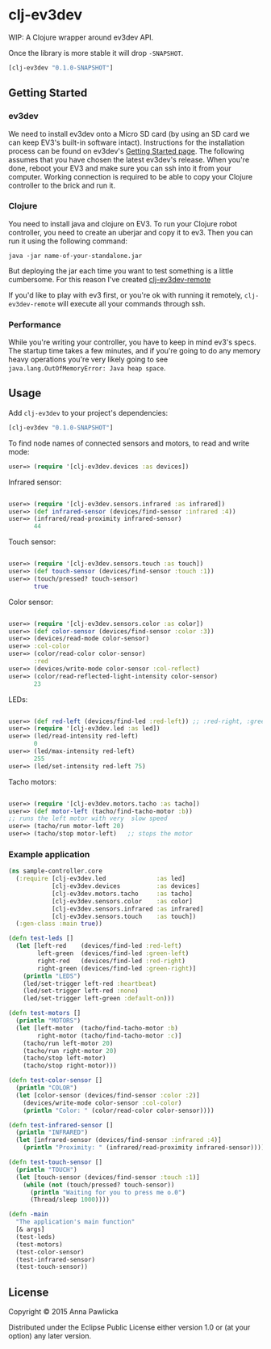 # clj-ev3dev

WIP: A Clojure wrapper around ev3dev API.

Once the library is more stable it will drop `-SNAPSHOT`.

```clojure
[clj-ev3dev "0.1.0-SNAPSHOT"]
```

## Getting Started

### ev3dev

We need to install ev3dev onto a Micro SD card (by using an SD card we
can keep EV3's built-in software intact). Instructions for the
installation process can be found on ev3dev's
[Getting Started page](http://www.ev3dev.org/docs/getting-started/). The
following assumes that you have chosen the latest ev3dev's
release. When you're done, reboot your EV3 and make sure you can ssh
into it from your computer. Working connection is required to be able
to copy your Clojure controller to the brick and run it.


### Clojure

You need to install java and clojure on EV3.
To run your Clojure robot controller, you need to create an uberjar
and copy it to ev3. Then you can run it using the following command:

```
java -jar name-of-your-standalone.jar
```

But deploying the jar each time you want to test something is a little
cumbersome. For this reason I've created
[clj-ev3dev-remote](https://github.com/annapawlicka/clj-ev3dev-remote)

If you'd like to play with ev3 first, or you're ok with running it
remotely, `clj-ev3dev-remote` will execute all your commands through
ssh.

### Performance
While you're writing your controller, you have to keep in mind
ev3's specs. The startup time takes a few minutes, and if you're
going to do any memory heavy operations you're very
likely going to see `java.lang.OutOfMemoryError: Java heap space`.

## Usage

Add `clj-ev3dev` to your project's dependencies:

```clojure
[clj-ev3dev "0.1.0-SNAPSHOT"]
```

To find node names of connected sensors and motors,
to read and write mode:

```clojure
user=> (require '[clj-ev3dev.devices :as devices])
```

Infrared sensor:

```clojure

user=> (require '[clj-ev3dev.sensors.infrared :as infrared])
user=> (def infrared-sensor (devices/find-sensor :infrared :4))
user=> (infrared/read-proximity infrared-sensor)
       44

```

Touch sensor:

```clojure

user=> (require '[clj-ev3dev.sensors.touch :as touch])
user=> (def touch-sensor (devices/find-sensor :touch :1))
user=> (touch/pressed? touch-sensor)
       true

```

Color sensor:


```clojure

user=> (require '[clj-ev3dev.sensors.color :as color])
user=> (def color-sensor (devices/find-sensor :color :3))
user=> (devices/read-mode color-sensor)
user=> :col-color
user=> (color/read-color color-sensor)
       :red
user=> (devices/write-mode color-sensor :col-reflect)
user=> (color/read-reflected-light-intensity color-sensor)
       23
```

LEDs:

```clojure

user=> (def red-left (devices/find-led :red-left)) ;; :red-right, :green-left, :green-right
user=> (require '[clj-ev3dev.led :as led])
user=> (led/read-intensity red-left)
       0
user=> (led/max-intensity red-left)
       255
user=> (led/set-intensity red-left 75)

```

Tacho motors:

```clojure

user=> (require '[clj-ev3dev.motors.tacho :as tacho])
user=> (def motor-left (tacho/find-tacho-motor :b))
;; runs the left motor with very  slow speed
user=> (tacho/run motor-left 20)
user=> (tacho/stop motor-left)   ;; stops the motor
```

### Example application

```clojure
(ns sample-controller.core
  (:require [clj-ev3dev.led              :as led]
            [clj-ev3dev.devices          :as devices]
            [clj-ev3dev.motors.tacho     :as tacho]
            [clj-ev3dev.sensors.color    :as color]
            [clj-ev3dev.sensors.infrared :as infrared]
            [clj-ev3dev.sensors.touch    :as touch])
  (:gen-class :main true))

(defn test-leds []
  (let [left-red    (devices/find-led :red-left)
        left-green  (devices/find-led :green-left)
        right-red   (devices/find-led :red-right)
        right-green (devices/find-led :green-right)]
    (println "LEDS")
    (led/set-trigger left-red :heartbeat)
    (led/set-trigger left-red :none)
    (led/set-trigger left-green :default-on)))

(defn test-motors []
  (println "MOTORS")
  (let [left-motor  (tacho/find-tacho-motor :b)
        right-motor (tacho/find-tacho-motor :c)]
    (tacho/run left-motor 20)
    (tacho/run right-motor 20)
    (tacho/stop left-motor)
    (tacho/stop right-motor)))

(defn test-color-sensor []
  (println "COLOR")
  (let [color-sensor (devices/find-sensor :color :2)]
    (devices/write-mode color-sensor :col-color)
    (println "Color: " (color/read-color color-sensor))))

(defn test-infrared-sensor []
  (println "INFRARED")
  (let [infrared-sensor (devices/find-sensor :infrared :4)]
    (println "Proximity: " (infrared/read-proximity infrared-sensor))))

(defn test-touch-sensor []
  (println "TOUCH")
  (let [touch-sensor (devices/find-sensor :touch :1)]
    (while (not (touch/pressed? touch-sensor))
      (println "Waiting for you to press me o.0")
      (Thread/sleep 1000))))

(defn -main
  "The application's main function"
  [& args]
  (test-leds)
  (test-motors)
  (test-color-sensor)
  (test-infrared-sensor)
  (test-touch-sensor))
```

## License

Copyright © 2015 Anna Pawlicka

Distributed under the Eclipse Public License either version 1.0 or (at
your option) any later version.
